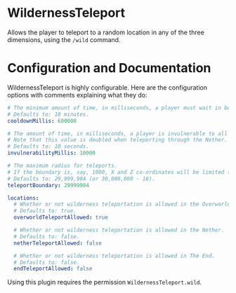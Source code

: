 # WildernessTeleport
Allows the player to teleport to a random location in any of the three dimensions,
using the `/wild` command.

# Configuration and Documentation
WildernessTeleport is highly configurable. Here are the configuration options with
comments explaining what they do:

```yaml
# The minimum amount of time, in milliseconds, a player must wait in between command incovations.
# Defaults to: 10 minutes.
cooldownMillis: 600000

# The amount of time, in milliseconds, a player is invulnerable to all damage after teleporting.
# Note that this value is doubled when teleporting through the Nether.
# Defaults to: 10 seconds.
invulnerabilityMillis: 10000

# The maximum radius for teleports.
# If the boundary is, say, 1000, X and Z co-ordinates will be limited to the range -1000 to +1000.
# Defaults to: 29,999,984 (or 30,000,000 - 16).
teleportBoundary: 29999984

locations:
  # Whether or not wilderness teleportation is allowed in the Overworld.
  # Defaults to: true.
  overworldTeleportAllowed: true

  # Whether or not wilderness teleportation is allowed in the Nether.
  # Defaults to: false.
  netherTeleportAllowed: false

  # Whether or not wilderness teleportation is allowed in The End.
  # Defaults to: false.
  endTeleportAllowed: false
```

Using this plugin requires the permission `WildernessTeleport.wild`.
